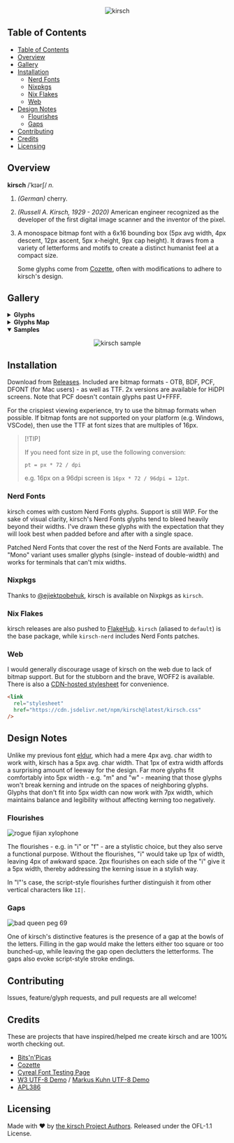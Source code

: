 <div align="center">

![kirsch](./img/header.png)

</div>

## Table of Contents

- [Table of Contents](#table-of-contents)
- [Overview](#overview)
- [Gallery](#gallery)
- [Installation](#installation)
  - [Nerd Fonts](#nerd-fonts)
  - [Nixpkgs](#nixpkgs)
  - [Nix Flakes](#nix-flakes)
  - [Web](#web)
- [Design Notes](#design-notes)
  - [Flourishes](#flourishes)
  - [Gaps](#gaps)
- [Contributing](#contributing)
- [Credits](#credits)
- [Licensing](#licensing)

## Overview

**kirsch** /ˈkɪərʃ/ _n._

1. _(German)_ cherry.

1. _(Russell A. Kirsch, 1929 - 2020)_ American engineer recognized as the
   developer of the first digital image scanner and the inventor of the pixel.

1. A monospace bitmap font with a 6x16 bounding box (5px avg width, 4px descent,
   12px ascent, 5px x-height, 9px cap height). It draws from a variety of
   letterforms and motifs to create a distinct humanist feel at a compact size.

   Some glyphs come from [Cozette](https://github.com/slavfox/Cozette), often
   with modifications to adhere to kirsch's design.

## Gallery

<details>
<summary><strong>Glyphs</strong></summary>
<div align="center">

![kirsch glyphs](./img/chars.png)

</div>
</details>

<details>
<summary><strong>Glyphs Map</strong></summary>
<div align="center">

![kirsch glyph map](./img/map.png)

</div>
</details>

<details open>
<summary><strong>Samples</strong></summary>
<div align="center">

![kirsch sample](./img/sample.png)

</div>
</details>

## Installation

Download from [Releases](https://github.com/molarmanful/kirsch/releases).
Included are bitmap formats - OTB, BDF, PCF, DFONT (for Mac users) - as well as
TTF. 2x versions are available for HiDPI screens. Note that PCF doesn't contain
glyphs past U+FFFF.

For the crispiest viewing experience, try to use the bitmap formats when
possible. If bitmap fonts are not supported on your platform (e.g. Windows,
VSCode), then use the TTF at font sizes that are multiples of 16px.

> \[!TIP\]
>
> If you need font size in pt, use the following conversion:
>
> `pt = px * 72 / dpi`
>
> e.g. 16px on a 96dpi screen is `16px * 72 / 96dpi = 12pt`.

### Nerd Fonts

kirsch comes with custom Nerd Fonts glyphs. Support is still WIP. For the sake
of visual clarity, kirsch's Nerd Fonts glyphs tend to bleed heavily beyond their
widths. I've drawn these glyphs with the expectation that they will look best
when padded before and after with a single space.

Patched Nerd Fonts that cover the rest of the Nerd Fonts are available. The
"Mono" variant uses smaller glyphs (single- instead of double-width) and works
for terminals that can't mix widths.

### Nixpkgs

Thanks to [@ejiektpobehuk](https://github.com/ejiektpobehuk), kirsch is
available on Nixpkgs as `kirsch`.

### Nix Flakes

kirsch releases are also pushed to
[FlakeHub](https://flakehub.com/flake/molarmanful/ANAKRON). `kirsch` (aliased to
`default`) is the base package, while `kirsch-nerd` includes Nerd Fonts patches.

### Web

I would generally discourage usage of kirsch on the web due to lack of bitmap
support. But for the stubborn and the brave, WOFF2 is available. There is also a
[CDN-hosted stylesheet](https://cdn.jsdelivr.net/npm/kirsch@latest/kirsch.css)
for convenience.

```html
<link
  rel="stylesheet"
  href="https://cdn.jsdelivr.net/npm/kirsch@latest/kirsch.css"
/>
```

## Design Notes

Unlike my previous font [eldur](https://github.com/molarmanful/eldur), which had
a mere 4px avg. char width to work with, kirsch has a 5px avg. char width. That
1px of extra width affords a surprising amount of leeway for the design. Far
more glyphs fit comfortably into 5px width - e.g. "m" and "w" - meaning that
those glyphs won't break kerning and intrude on the spaces of neighboring
glyphs. Glyphs that don't fit into 5px width can now work with 7px width, which
maintains balance and legibility without affecting kerning too negatively.

### Flourishes

![rogue fijian xylophone](./img/design-flourishes.png)

The flourishes - e.g. in "i" or "f" - are a stylistic choice, but they also
serve a functional purpose. Without the flourishes, "i" would take up 1px of
width, leaving 4px of awkward space. 2px flourishes on each side of the "i" give
it a 5px width, thereby addressing the kerning issue in a stylish way.

In "l"'s case, the script-style flourishes further distinguish it from other
vertical characters like `1I|`.

### Gaps

![bad queen peg 69](./img/design-gaps.png)

One of kirsch's distinctive features is the presence of a gap at the bowls of
the letters. Filling in the gap would make the letters either too square or too
bunched-up, while leaving the gap open declutters the letterforms. The gaps also
evoke script-style stroke endings.

## Contributing

Issues, feature/glyph requests, and pull requests are all welcome!

## Credits

These are projects that have inspired/helped me create kirsch and are 100% worth
checking out.

- [Bits'n'Picas](https://github.com/kreativekorp/bitsnpicas)
- [Cozette](https://github.com/slavfox/Cozette)
- [Cyreal Font Testing Page](http://www.cyreal.org/Font-Testing-Page/)
- [W3 UTF-8 Demo](https://www.w3.org/2001/06/utf-8-test/UTF-8-demo.html) /
  [Markus Kuhn UTF-8 Demo](https://antofthy.gitlab.io/info/data/utf8-demo.txt)
- [APL386](https://abrudz.github.io/APL386)

## Licensing

Made with ♥ by [the kirsch Project Authors](AUTHORS). Released under the OFL-1.1
License.

